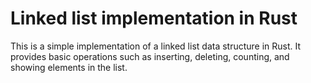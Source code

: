 # Linked list implementation in Rust

This is a simple implementation of a linked list data structure in Rust. It provides basic operations such as inserting, deleting, counting, and showing elements in the list.

